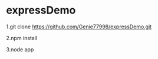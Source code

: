 # expressDemo


1.git clone https://github.com/Genie77998/expressDemo.git

2.npm install 

3.node app
